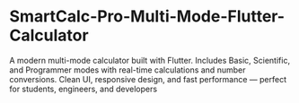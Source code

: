 # SmartCalc-Pro-Multi-Mode-Flutter-Calculator
A modern multi-mode calculator built with Flutter. Includes Basic, Scientific, and Programmer modes with real-time calculations and number conversions. Clean UI, responsive design, and fast performance — perfect for students, engineers, and developers
